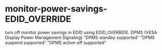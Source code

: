 # monitor-power-savings-EDID_OVERRIDE
turn off monitor power savings in EDID using EDID_OVERRIDE. DPMS (VESA Display Power Management Signaling) "DPMS standby supported" "DPMS suspend supported" "DPMS active-off supported"

